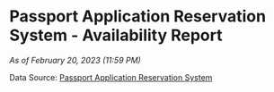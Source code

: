 # Passport Application Reservation System - Availability Report

*As of February 20, 2023 (11:59 PM)*

Data Source: [Passport Application Reservation System](https://eservices.immigration.gov.lk:8443/appointment/pages/reservationApplication.xhtml)